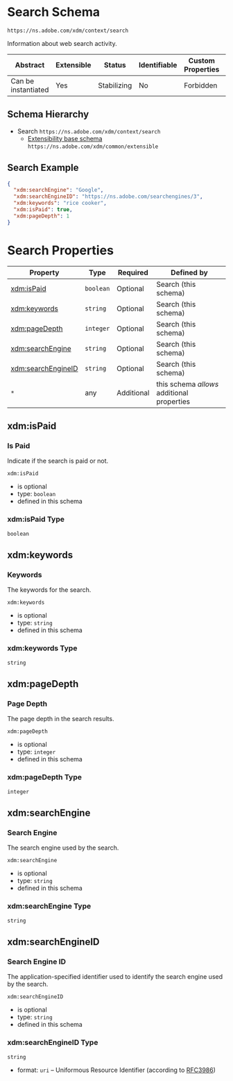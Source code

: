 
# Search Schema

```
https://ns.adobe.com/xdm/context/search
```

Information about web search activity.

| Abstract | Extensible | Status | Identifiable | Custom Properties | Additional Properties | Defined In |
|----------|------------|--------|--------------|-------------------|-----------------------|------------|
| Can be instantiated | Yes | Stabilizing | No | Forbidden | Permitted | [context/search.schema.json](context/search.schema.json) |
## Schema Hierarchy

* Search `https://ns.adobe.com/xdm/context/search`
  * [Extensibility base schema](../common/extensible.schema.md) `https://ns.adobe.com/xdm/common/extensible`


## Search Example
```json
{
  "xdm:searchEngine": "Google",
  "xdm:searchEngineID": "https://ns.adobe.com/searchengines/3",
  "xdm:keywords": "rice cooker",
  "xdm:isPaid": true,
  "xdm:pageDepth": 1
}
```

# Search Properties

| Property | Type | Required | Defined by |
|----------|------|----------|------------|
| [xdm:isPaid](#xdmispaid) | `boolean` | Optional | Search (this schema) |
| [xdm:keywords](#xdmkeywords) | `string` | Optional | Search (this schema) |
| [xdm:pageDepth](#xdmpagedepth) | `integer` | Optional | Search (this schema) |
| [xdm:searchEngine](#xdmsearchengine) | `string` | Optional | Search (this schema) |
| [xdm:searchEngineID](#xdmsearchengineid) | `string` | Optional | Search (this schema) |
| `*` | any | Additional | this schema *allows* additional properties |

## xdm:isPaid
### Is Paid

Indicate if the search is paid or not.

`xdm:isPaid`
* is optional
* type: `boolean`
* defined in this schema

### xdm:isPaid Type


`boolean`





## xdm:keywords
### Keywords

The keywords for the search.

`xdm:keywords`
* is optional
* type: `string`
* defined in this schema

### xdm:keywords Type


`string`






## xdm:pageDepth
### Page Depth

The page depth in the search results.

`xdm:pageDepth`
* is optional
* type: `integer`
* defined in this schema

### xdm:pageDepth Type


`integer`






## xdm:searchEngine
### Search Engine

The search engine used by the search.

`xdm:searchEngine`
* is optional
* type: `string`
* defined in this schema

### xdm:searchEngine Type


`string`






## xdm:searchEngineID
### Search Engine ID

The application-specified identifier used to identify the search engine used by the search.

`xdm:searchEngineID`
* is optional
* type: `string`
* defined in this schema

### xdm:searchEngineID Type


`string`
* format: `uri` – Uniformous Resource Identifier (according to [RFC3986](http://tools.ietf.org/html/rfc3986))





